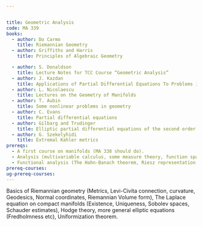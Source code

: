 ```yaml
---


title: Geometric Analysis
code: MA 339
books:
  - author: Do Carmo
    title: Riemannian Geometry
  - author: Griffiths and Harris
    title: Principles of Algebraic Geometry

  - author: S. Donaldson
    title: Lecture Notes for TCC Course “Geometric Analysis”
  - author: J. Kazdan
    title: Applications of Partial Differential Equations To Problems in Geometry
  - author: L. Nicolaescu
    title: Lectures on the Geometry of Manifolds
  - author: T. Aubin
    title: Some nonlinear problems in geometry
  - author: C. Evans
    title: Partial differential equations
  - author: Gilbarg and Trudinger
    title: Elliptic partial differential equations of the second order
  - author: G. Szekelyhidi
    title: Extremal Kahler metrics
prereqs:
  - A first course on manifolds (MA 338 should do). 
  - Analysis (multivariable calculus, some measure theory, function spaces).
  - Functional analysis (The Hahn-Banach theorem, Riesz representation theorem, Open mapping theorem. Ideally, the spectral theory of compact self-adjoint operators too, but we will recall the statement if not the proof)
prereq-courses: 
ug-prereq-courses: 
---
```




Basics of Riemannian geometry (Metrics, Levi-Civita connection,
curvature, Geodesics, Normal coordinates, Riemannian Volume form), The
Laplace equation on compact manifolds (Existence, Uniqueness, Sobolev
spaces, Schauder estimates), Hodge theory, more
general elliptic equations (Fredholmness etc),  Uniformization theorem.
